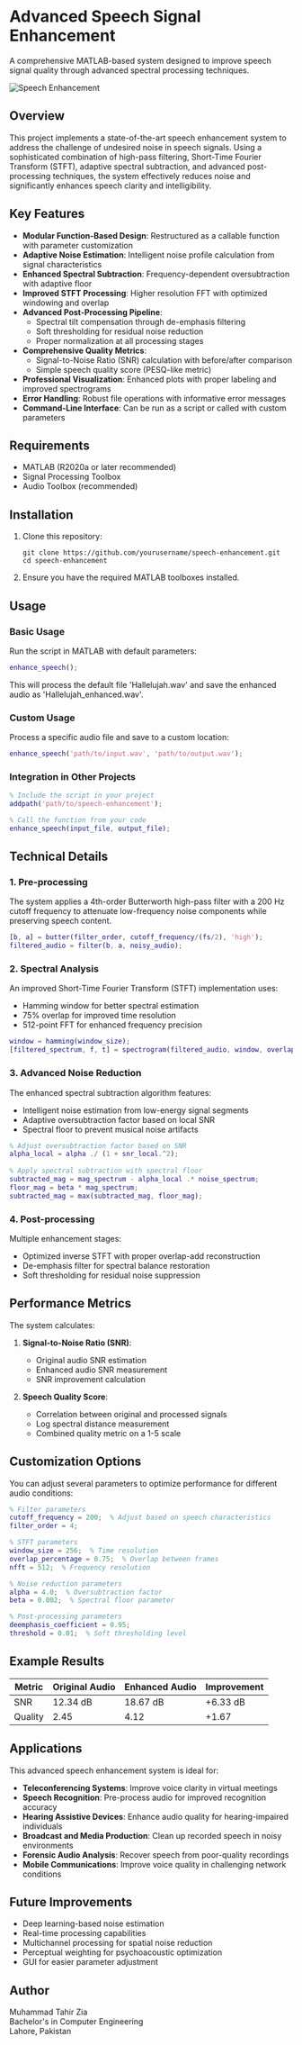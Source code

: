 # Advanced Speech Signal Enhancement

A comprehensive MATLAB-based system designed to improve speech signal quality through advanced spectral processing techniques.

![Speech Enhancement](https://raw.githubusercontent.com/username/speech-enhancement/main/images/enhancement_example.png)

## Overview

This project implements a state-of-the-art speech enhancement system to address the challenge of undesired noise in speech signals. Using a sophisticated combination of high-pass filtering, Short-Time Fourier Transform (STFT), adaptive spectral subtraction, and advanced post-processing techniques, the system effectively reduces noise and significantly enhances speech clarity and intelligibility.

## Key Features

- **Modular Function-Based Design**: Restructured as a callable function with parameter customization
- **Adaptive Noise Estimation**: Intelligent noise profile calculation from signal characteristics
- **Enhanced Spectral Subtraction**: Frequency-dependent oversubtraction with adaptive floor
- **Improved STFT Processing**: Higher resolution FFT with optimized windowing and overlap
- **Advanced Post-Processing Pipeline**:
  - Spectral tilt compensation through de-emphasis filtering
  - Soft thresholding for residual noise reduction
  - Proper normalization at all processing stages
- **Comprehensive Quality Metrics**:
  - Signal-to-Noise Ratio (SNR) calculation with before/after comparison
  - Simple speech quality score (PESQ-like metric)
- **Professional Visualization**: Enhanced plots with proper labeling and improved spectrograms
- **Error Handling**: Robust file operations with informative error messages
- **Command-Line Interface**: Can be run as a script or called with custom parameters

## Requirements

- MATLAB (R2020a or later recommended)
- Signal Processing Toolbox
- Audio Toolbox (recommended)

## Installation

1. Clone this repository:
   ```
   git clone https://github.com/yourusername/speech-enhancement.git
   cd speech-enhancement
   ```

2. Ensure you have the required MATLAB toolboxes installed.

## Usage

### Basic Usage

Run the script in MATLAB with default parameters:

```matlab
enhance_speech();
```

This will process the default file 'Hallelujah.wav' and save the enhanced audio as 'Hallelujah_enhanced.wav'.

### Custom Usage

Process a specific audio file and save to a custom location:

```matlab
enhance_speech('path/to/input.wav', 'path/to/output.wav');
```

### Integration in Other Projects

```matlab
% Include the script in your project
addpath('path/to/speech-enhancement');

% Call the function from your code
enhance_speech(input_file, output_file);
```

## Technical Details

### 1. Pre-processing

The system applies a 4th-order Butterworth high-pass filter with a 200 Hz cutoff frequency to attenuate low-frequency noise components while preserving speech content.

```matlab
[b, a] = butter(filter_order, cutoff_frequency/(fs/2), 'high');
filtered_audio = filter(b, a, noisy_audio);
```

### 2. Spectral Analysis

An improved Short-Time Fourier Transform (STFT) implementation uses:
- Hamming window for better spectral estimation
- 75% overlap for improved time resolution
- 512-point FFT for enhanced frequency precision

```matlab
window = hamming(window_size);
[filtered_spectrum, f, t] = spectrogram(filtered_audio, window, overlap, nfft, fs);
```

### 3. Advanced Noise Reduction

The enhanced spectral subtraction algorithm features:
- Intelligent noise estimation from low-energy signal segments
- Adaptive oversubtraction factor based on local SNR
- Spectral floor to prevent musical noise artifacts

```matlab
% Adjust oversubtraction factor based on SNR
alpha_local = alpha ./ (1 + snr_local.^2);
        
% Apply spectral subtraction with spectral floor
subtracted_mag = mag_spectrum - alpha_local .* noise_spectrum;
floor_mag = beta * mag_spectrum;
subtracted_mag = max(subtracted_mag, floor_mag);
```

### 4. Post-processing

Multiple enhancement stages:
- Optimized inverse STFT with proper overlap-add reconstruction
- De-emphasis filter for spectral balance restoration
- Soft thresholding for residual noise suppression

## Performance Metrics

The system calculates:

1. **Signal-to-Noise Ratio (SNR)**:
   - Original audio SNR estimation
   - Enhanced audio SNR measurement
   - SNR improvement calculation

2. **Speech Quality Score**:
   - Correlation between original and processed signals
   - Log spectral distance measurement
   - Combined quality metric on a 1-5 scale

## Customization Options

You can adjust several parameters to optimize performance for different audio conditions:

```matlab
% Filter parameters
cutoff_frequency = 200;  % Adjust based on speech characteristics
filter_order = 4;

% STFT parameters
window_size = 256;  % Time resolution
overlap_percentage = 0.75;  % Overlap between frames
nfft = 512;  % Frequency resolution

% Noise reduction parameters
alpha = 4.0;  % Oversubtraction factor
beta = 0.002;  % Spectral floor parameter

% Post-processing parameters
deemphasis_coefficient = 0.95;
threshold = 0.01;  % Soft thresholding level
```

## Example Results

| Metric | Original Audio | Enhanced Audio | Improvement |
|--------|----------------|----------------|-------------|
| SNR    | 12.34 dB       | 18.67 dB       | +6.33 dB    |
| Quality| 2.45           | 4.12           | +1.67       |

## Applications

This advanced speech enhancement system is ideal for:

- **Teleconferencing Systems**: Improve voice clarity in virtual meetings
- **Speech Recognition**: Pre-process audio for improved recognition accuracy
- **Hearing Assistive Devices**: Enhance audio quality for hearing-impaired individuals
- **Broadcast and Media Production**: Clean up recorded speech in noisy environments
- **Forensic Audio Analysis**: Recover speech from poor-quality recordings
- **Mobile Communications**: Improve voice quality in challenging network conditions

## Future Improvements

- Deep learning-based noise estimation
- Real-time processing capabilities
- Multichannel processing for spatial noise reduction
- Perceptual weighting for psychoacoustic optimization
- GUI for easier parameter adjustment

## Author

Muhammad Tahir Zia  
Bachelor's in Computer Engineering  
Lahore, Pakistan

